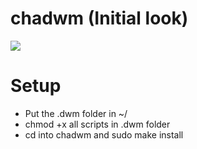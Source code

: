 # chadwm (Initial look)

<img src="https://github.com/siduck76/chadwm/blob/main/screenshots/initial_look.png">

# Setup 

- Put the .dwm folder in ~/
- chmod +x all scripts in .dwm folder
- cd into chadwm and sudo make install
